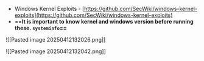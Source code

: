 - Windows Kernel Exploits - [https://github.com/SecWiki/windows-kernel-exploits](https://github.com/SecWiki/windows-kernel-exploits)
- ==**It is important to know kernel and windows version before running these. `systeminfo`==**

![[Pasted image 20250412132026.png]]

![[Pasted image 20250412132042.png]]